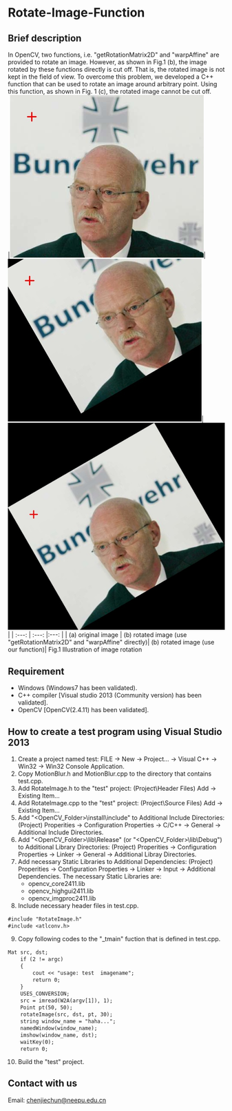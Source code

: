 # Rotate-Image-Function
## Brief description
In OpenCV, two functions, i.e. "getRotationMatrix2D" and "warpAffine" are provided to rotate an image. However, as shown in Fig.1 (b), the image rotated by these functions directly is cut off. That is, the rotated image is not kept in the field of view. To overcome this problem, we developed a C++ function that can be used to rotate an image around arbitrary point. Using this function, as shown in Fig. 1 (c), the rotated image cannot be cut off.  
|![Alt text](/images/img_orig.jpg)|  ![Alt text](/images/rotated_img_1.jpg)|  ![Alt text](/images/rotated_img_2.jpg)|
|    :---:    | :---:      |:---:      |
|   (a) original image    | (b) rotated image (use "getRotationMatrix2D" and "warpAffine" directly)| (b) rotated image (use our function)|
Fig.1 Illustration of image rotation 

## Requirement
* Windows (Windows7 has been validated).
* C++ compiler \[Visual studio 2013 (Community version) has been validated].
* OpenCV \[OpenCV(2.4.11) has been validated].
## How to create a test program using Visual Studio 2013
1. Create a project named test:  FILE -> New -> Project... -> Visual C++ -> Win32 -> Win32 Console Application.
2. Copy MotionBlur.h and MotionBlur.cpp to the directory that contains test.cpp.
3. Add RotateImage.h to the "test" project: (Project\Header Files) Add -> Existing Item...
4. Add RotateImage.cpp to the "test" project: (Project\Source Files) Add -> Existing Item...
5. Add "<OpenCV_Folder>\install\include" to Additional Include Directories: (Project) Properities -> Configuration Properties -> C/C++ -> General -> Additional Include Directories.
6. Add "<OpenCV_Folder>\lib\Release" (or "<OpenCV_Folder>\lib\Debug") to Additional Library Directories: (Project) Properities -> Configuration Properties -> Linker -> General -> Additional Libray Directories.
7. Add necessary Static Libraries to Additional Dependencies: (Project) Properities -> Configuration Properties -> Linker -> Input -> Additional Dependencies. The necessary Static Libraries are:
   * opencv_core2411.lib
   * opencv_highgui2411.lib
   * opencv_imgproc2411.lib
8. Include necessary header files in test.cpp.
<pre><code>#include "RotateImage.h"
#include &ltatlconv.h&gt</code></pre>
9. Copy following codes to the "_tmain" fuction that is defined in test.cpp.
<pre><code>Mat src, dst;		
	if (2 != argc)
	{
		cout << "usage: test  imagename";
		return 0;
	}
	USES_CONVERSION;
	src = imread(W2A(argv[1]), 1);	
	Point pt(50, 50);
	rotateImage(src, dst, pt, 30);	
	string window_name = "haha...";
	namedWindow(window_name);
	imshow(window_name, dst);
	waitKey(0);
	return 0;</code></pre>
10. Build the "test" project.

## Contact with us
Email: chenjiechun@neepu.edu.cn
   

